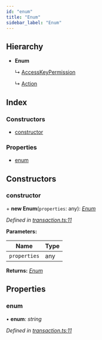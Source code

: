 ```yaml
---
id: "enum"
title: "Enum"
sidebar_label: "Enum"
---
```


## Hierarchy

* **Enum**

  ↳ [AccessKeyPermission](accesskeypermission.md)

  ↳ [Action](action.md)

## Index

### Constructors

* [constructor](enum.md#constructor)

### Properties

* [enum](enum.md#enum)

## Constructors

###  constructor

\+ **new Enum**(`properties`: any): *[Enum](enum.md)*

*Defined in [transaction.ts:11](https://github.com/near/near-api-js/blob/88ad17d/src.ts/transaction.ts#L11)*

**Parameters:**

Name | Type |
------ | ------ |
`properties` | any |

**Returns:** *[Enum](enum.md)*

## Properties

###  enum

• **enum**: *string*

*Defined in [transaction.ts:11](https://github.com/near/near-api-js/blob/88ad17d/src.ts/transaction.ts#L11)*
